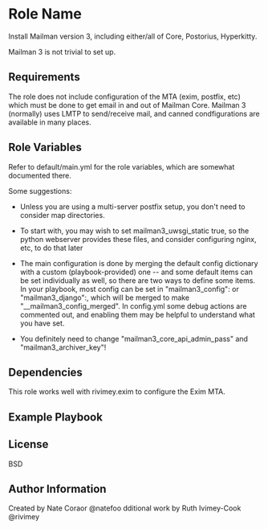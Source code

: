 Role Name
=========

Install Mailman version 3, including either/all of Core, Postorius, Hyperkitty.

Mailman 3 is not trivial to set up.

Requirements
------------

The role does not include configuration of the MTA (exim, postfix, etc) which must be done
to get email in and out of Mailman Core. Mailman 3 (normally) uses LMTP to send/receive
mail, and canned condfigurations are available in many places.


Role Variables
--------------

Refer to default/main.yml for the role variables, which are somewhat documented there.

Some suggestions:

 - Unless you are using a multi-server postfix setup, you don't need to consider map directories.

 - To start with, you may wish to set mailman3\_uwsgi\_static true, so the python webserver
   provides these files, and consider configuring nginx, etc, to do that later

 - The main configuration is done by merging the default config dictionary with a custom
   (playbook-provided) one -- and some default items can be set individually as well, so there
   are two ways to define some items. In your playbook, most config can be set in "mailman3\_config":
   or "mailman3\_django":, which will be merged to make "\_\_mailman3\_config\_merged". In
   config.yml some debug actions are commented out, and enabling them may be helpful to understand
   what you have set.

 - You definitely need to change "mailman3\_core\_api\_admin\_pass" and "mailman3\_archiver\_key"!


Dependencies
------------

This role works well with rivimey.exim to configure the Exim MTA.

Example Playbook
----------------


License
-------

BSD

Author Information
------------------

Created by Nate Coraor @natefoo
dditional work by Ruth Ivimey-Cook @rivimey
